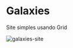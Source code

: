 # Galaxies
Site simples usando Grid

![galaxies-site](https://github.com/paulopottermarchi/Galaxies/assets/13683108/cc798f03-7ced-4710-8234-1217d8335fc2)
